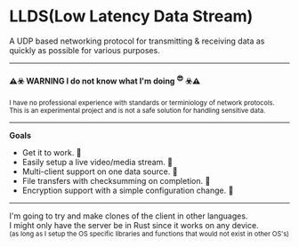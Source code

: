 # LLDS(Low Latency Data Stream)
A UDP based networking protocol for transmitting & receiving data as quickly as possible for various purposes.

---

#### ⚠️☣️ **WARNING** I do not know what I'm doing <sup>😎</sup> ☣️⚠️

<sup>I have no professional experience with standards or terminiology of network protocols.\
This is an experimental project and is not a safe solution for handling sensitive data.</sup>

---

**Goals**
* Get it to work. 🚧
* Easily setup a live video/media stream. 🚧
* Multi-client support on one data source. 🚧
* File transfers with checksumming on completion. 🚧
* Encryption support with a simple configuration change. 🚧
---

I'm going to try and make clones of the client in other languages.\
I might only have the server be in Rust since it works on any device.\
<sup> (as long as I setup the OS specific libraries and functions that would not exist in other OS's) </sup>


